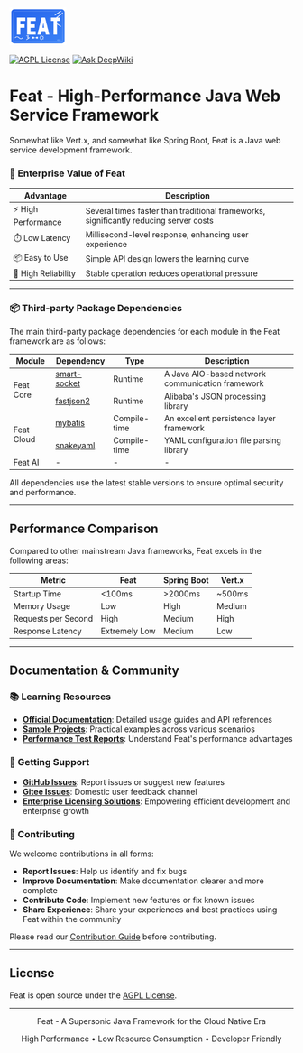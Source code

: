 <img src="feat_rect_logo.svg" width="20%" height="20%"/>


[![AGPL License](https://img.shields.io/badge/license-AGPL-blue.svg)](http://www.gnu.org/licenses/agpl-3.0)
[![Ask DeepWiki](https://deepwiki.com/badge.svg)](https://deepwiki.com/smartboot/feat)

# Feat - High-Performance Java Web Service Framework

Somewhat like Vert.x, and somewhat like Spring Boot, Feat is a Java web service development framework.

### 🚀 Enterprise Value of Feat

| Advantage | Description |
|-----------|-------------|
| ⚡ High Performance | Several times faster than traditional frameworks, significantly reducing server costs |
| ⏱️ Low Latency | Millisecond-level response, enhancing user experience |
| 📦 Easy to Use | Simple API design lowers the learning curve |
| 🔐 High Reliability | Stable operation reduces operational pressure |

---

### 📦 Third-party Package Dependencies

The main third-party package dependencies for each module in the Feat framework are as follows:

<table>
<thead>
<tr>
<th>Module</th>
<th>Dependency</th>
<th>Type</th>
<th>Description</th>
</tr>
</thead>
<tbody>
<tr>
<td rowspan="2">Feat Core</td>
<td><a href="https://gitee.com/smartboot/smart-socket" target="_blank">smart-socket</a></td>
<td>Runtime</td>
<td>A Java AIO-based network communication framework</td>
</tr>
<tr>
<td><a href="https://gitee.com/alibaba/fastjson2" target="_blank">fastjson2</a></td>
<td>Runtime</td>
<td>Alibaba's JSON processing library</td>
</tr>
<tr>
<td rowspan="2">Feat Cloud</td>
<td><a href="https://github.com/mybatis/mybatis-3" target="_blank">mybatis</a></td>
<td>Compile-time</td>
<td>An excellent persistence layer framework</td>
</tr>
<tr>
<td><a href="https://github.com/snakeyaml/snakeyaml" target="_blank">snakeyaml</a></td>
<td>Compile-time</td>
<td>YAML configuration file parsing library</td>
</tr>
<tr>
<td rowspan="2">Feat AI</td>
<td>-</td>
<td>-</td>
<td>-</td>
</tr>
</tbody>
</table>

All dependencies use the latest stable versions to ensure optimal security and performance.

---

## Performance Comparison

Compared to other mainstream Java frameworks, Feat excels in the following areas:

| Metric | Feat | Spring Boot | Vert.x |
|--------|------|--------------|--------|
| Startup Time | <100ms | >2000ms | ~500ms |
| Memory Usage | Low | High | Medium |
| Requests per Second | High | Medium | High |
| Response Latency | Extremely Low | Medium | Low |

---

## Documentation & Community

### 📚 Learning Resources

- **[Official Documentation](https://smartboot.tech/feat)**: Detailed usage guides and API references
- **[Sample Projects](https://gitee.com/smartboot/feat/tree/master/feat-test)**: Practical examples across various scenarios
- **[Performance Test Reports](https://smartboot.tech/feat/appendix/benchmark/)**: Understand Feat's performance advantages

### 💬 Getting Support

- **[GitHub Issues](https://github.com/smartboot/feat/issues)**: Report issues or suggest new features
- **[Gitee Issues](https://gitee.com/smartboot/feat/issues)**: Domestic user feedback channel
- **[Enterprise Licensing Solutions](https://smartboot.tech/feat/auth/)**: Empowering efficient development and enterprise growth

### 🤝 Contributing

We welcome contributions in all forms:

- **Report Issues**: Help us identify and fix bugs
- **Improve Documentation**: Make documentation clearer and more complete
- **Contribute Code**: Implement new features or fix known issues
- **Share Experience**: Share your experiences and best practices using Feat within the community

Please read our [Contribution Guide](CONTRIBUTING.md) before contributing.

---

## License

Feat is open source under the [AGPL License](LICENSE).

---

<p align="center">Feat - A Supersonic Java Framework for the Cloud Native Era</p>
<p align="center">High Performance • Low Resource Consumption • Developer Friendly</p>